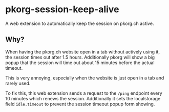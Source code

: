 # pkorg-session-keep-alive
A web extension to automatically keep the session on pkorg.ch active.

## Why?

When having the pkorg.ch website open in a tab without actively using it, the session times out after 1.5 hours.
Additionally pkorg will show a big popup that the session will time out about 15 minutes before the actual timeout.

This is very annoying, especially when the website is just open in a tab and rarely used.

To fix this, this web extension sends a request to the `/ping` endpoint every 10 minutes which renews the session. 
Additionally it sets the localstorage field `idle.timeout` to prevent the session timeout popup form showing.
